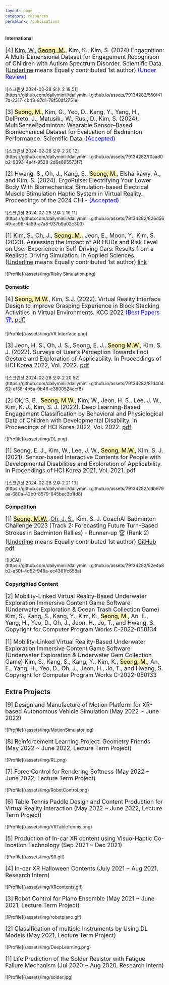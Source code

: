 ```yaml
---
layout: page
category: resources
permalink: /publications
---
```


#### International

<div style="font-size: 18px;"><p> 
[4] <u>Kim, W.</u>, <mark style='background-color: #fff5b1'><u>Seong, M.</u></mark>, Kim, K.,  Kim, S. (2024).Engagnition: A Multi-Dimensional Dataset for Engagement Recognition of Children with Autism Spectrum Disorder. Scientific Data. (<u>Underline</u> means Equally contributed 1st author) <span style="color: blue;">(Under Review)</span>
</p></div>
![스크린샷 2024-02-28 오후 2 19 51](https://github.com/dailyminiii/dailyminiii.github.io/assets/79134282/550f417d-2317-4b43-87d1-78f50df2751e)

<div style="font-size: 18px;"><p>  
[3] <mark style='background-color: #fff5b1'>Seong, M.</mark>, Kim, G., Yeo, D., Kang, Y., Yang, H., DelPreto. J., Matusik., W., Rus., D., Kim, S. (2024). MultiSenseBadminton: Wearable Sensor–Based Biomechanical Dataset for Evaluation of Badminton Performance. Scientific Data. <span style="color: blue;">(Accepted)</span>
</p></div>
![스크린샷 2024-02-28 오후 2 20 12](https://github.com/dailyminiii/dailyminiii.github.io/assets/79134282/f0aad0b2-9393-4e4f-9528-2d6e895573f7)

<div style="font-size: 18px;"><p>   
[2] Hwang, S., Oh, J., Kang, S., <mark style='background-color: #fff5b1'>Seong, M.</mark>, Elsharkawy, A., and Kim, S. (2024). ErgoPulse: Electrifying Your Lower Body With Biomechanical Simulation-based Electrical Muscle Stimulation Haptic System in Virtual Reality. Proceedings of the 2024 CHI - <span style="color: blue;">(Accepted)</span>
</p></div>
![스크린샷 2024-02-28 오후 2 19 11](https://github.com/dailyminiii/dailyminiii.github.io/assets/79134282/826d5649-ac96-4a59-a7a8-937b9a02c303)

<div style="font-size: 18px;"><p>   
[1] <u>Kim, S.</u>, <u>Oh, J.</u>, <mark style='background-color: #fff5b1'><u>Seong, M.</u></mark>, Jeon, E., Moon, Y., Kim, S. (2023). Assessing the Impact of AR HUDs and Risk Level on User Experience in Self-Driving Cars: Results from a Realistic Driving Simulation. In Applied Sciences. (<u>Underline</u> means Equally contributed 1st author) <a href="https://www.mdpi.com/2076-3417/13/8/4952">link</a>
</p></div>
![Profile](/assets/img/Risky Simulation.png)

### Domestic

<div style="font-size: 18px;"><p>
[4] <mark style='background-color: #fff5b1'>Seong, M.W.</mark>, Kim, S.J. (2022). Virtual Reality Interface Design to Improve Grasping Experience in Block Stacking Activities in Virtual Environments. KCC 2022 <span style="color: blue;">(Best Papers 🏆,</span> <a href="https://www.dbpia.co.kr/pdf/pdfView.do?nodeId=NODE11113699&googleIPSandBox=false&mark=0&ipRange=false&accessgl=Y&language=ko_KR&hasTopBanner=true"> pdf)</a>
</p></div>
![Profile](/assets/img/VR Interface.png)

<div style="font-size: 18px;"><p>
[3] Jeon, H. S., Oh, J. S., Seong, E. J., <mark style='background-color: #fff5b1'>Seong M.W.</mark>, Kim, S. J. (2022). Surveys of User’s Perception Towards Foot Gesture and Exploration of Applicability. In Proceedings of HCI Korea 2022, Vol. 2022. <a href="https://drive.google.com/file/d/1Zefz_ERz1FURbhVKovUR7AWkqHvP2uVB/view">pdf</a>
</p></div>
![스크린샷 2024-02-28 오후 2 20 52](https://github.com/dailyminiii/dailyminiii.github.io/assets/79134282/81d40462-df38-4b5a-9b46-e3800524ccf8)

<div style="font-size: 18px;"><p>
[2] Ok, S. B., <mark style='background-color: #fff5b1'>Seong, M.W.</mark>, Kim, W., Jeon, H. S., Lee, J. W., Kim, K. J.,  Kim, S. J. (2022). Deep Learning-Based Engagement Classification by Behavioral and Physiological Data of Children with Developmental Disability. In Proceedings of HCI Korea 2022, Vol. 2022. <a href="https://drive.google.com/file/d/1GrgSU2Z8lvF0wsoBpX2hHsPf_AZtuXtK/view">pdf</a>
</p></div>
![Profile](/assets/img/DL.png)

<div style="font-size: 18px;"><p>
[1] Seong, E. J., Kim, W., Lee, J. W., <mark style='background-color: #fff5b1'>Seong, M.W.</mark>, Kim, S. J. (2021). Sensor-based Interactive Contents for People with Developmental Disabilities and Exploration of Applicability. In Proceedings of HCI Korea 2021, Vol. 2021. <a href="https://drive.google.com/file/d/1aj8kNSi5NoZGOwl4PgPRwEGtiPqkclyj/view">pdf</a>
</p></div>
![스크린샷 2024-02-28 오후 2 21 13](https://github.com/dailyminiii/dailyminiii.github.io/assets/79134282/cdb979aa-680a-42b0-8579-645bec3b1fd8)


### Competition
<div style="font-size: 18px;"><p>
[1] <mark style='background-color: #fff5b1'><u>Seong, M.W.</u></mark>, <u>Oh, J. S.</u>, Kim, S. J. CoachAI Badminton Challenge 2023 (Track 2: Forecasting Future Turn-Based Strokes in Badminton Rallies) - Runner-up 🏆 (Rank 2) (<u>Underline</u> means Equally contributed 1st author)  <a href="https://github.com/stan5dard/IJCAI-CoachAI-Challenge-2023/tree/main">GitHub</a> <a href="https://arxiv.org/abs/2307.08262">pdf</a>
</p></div>
![IJCAI](https://github.com/dailyminiii/dailyminiii.github.io/assets/79134282/52e4a8b2-a50f-4d52-949a-ec4361fc658a)


### Copyrighted Content

<div style="font-size: 18px;"><p>
[2] Mobility-Linked Virtual Reality-Based Underwater Exploration Immersive Content Game Software (Underwater Exploration & Ocean Trash Collection Game)
Kim, S., Kang, S., Kang, Y., Kim, K., <mark style='background-color: #fff5b1'>Seong, M.</mark>, An, E., Yang, H., Yeo, D., Oh, J., Jeon, H., Jo, T., and Hwang, S.
Copyright for Computer Program Works C-2022-050134
</p></div>

<div style="font-size: 18px;"><p>
[1] Mobility-Linked Virtual Reality-Based Underwater Exploration Immersive Content Game Software (Underwater Exploration & Underwater Gem Collection Game)
Kim, S., Kang, S., Kang, Y., Kim, K., <mark style='background-color: #fff5b1'>Seong, M.</mark>, An, E., Yang, H., Yeo, D., Oh, J., Jeon, H., Jo, T., and Hwang, S.
Copyright for Computer Program Works C-2022-050133
</p></div>

## Extra Projects

<div style="font-size: 18px;"><p>
[9] Design and Manufacture of Motion Platform for XR-based Autonomous Vehicle Simulation (May 2022 ~ June 2022)
</p></div>
![Profile](/assets/img/MotionSimulator.jpg)

<div style="font-size: 18px;"><p>
[8] Reinforcement Learning Project: Geometry Friends (May 2022 ~ June 2022, Lecture Term Project)
</p></div>
![Profile](/assets/img/RL.png)

<div style="font-size: 18px;"><p>
[7] Force Control for Rendering Softness (May 2022 ~ June 2022, Lecture Term Project)
</p></div>
![Profile](/assets/img/RobotControl.png)

<div style="font-size: 18px;"><p>
[6] Table Tennis Paddle Design and Content Production for Virtual Reality Interaction (May 2022 ~ June 2022, Lecture Term Project)
</p></div>
![Profile](/assets/img/VRTableTennis.png)

<div style="font-size: 18px;"><p>
[5] Production of In-car XR content using Visuo-Haptic Co-location Technology (Sep 2021 ~ Dec 2021)
</p></div>
![Profile](/assets/img/SR.gif)

<div style="font-size: 18px;"><p>
[4] In-car XR Halloween Contents (July 2021 ~ Aug 2021, Research Intern)
</p></div>
![Profile](/assets/img/XRcontents.gif)

<div style="font-size: 18px;"><p>
[3] Robot Control for Piano Ensemble (May 2021 ~ June 2021, Lecture Term Project)
</p></div>
![Profile](/assets/img/robotpiano.gif)

<div style="font-size: 18px;"><p>
[2] Classification of multiple Instruments by Using DL Models (May 2021, Lecture Term Project)
</p></div>
![Profile](/assets/img/DeepLearning.png)

<div style="font-size: 18px;"><p>
[1] Life Prediction of the Solder Resistor with Fatigue Failure Mechanism (Jul 2020 ~ Aug 2020, Research Intern)
</p></div>
![Profile](/assets/img/solder.jpg)

